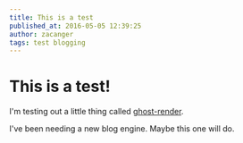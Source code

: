 ```yaml
---
title: This is a test
published_at: 2016-05-05 12:39:25
author: zacanger
tags: test blogging
---
```


# This is a test!

I'm testing out a little thing called [ghost-render](https://github.com/mixu/ghost-render).

I've been needing a new blog engine. Maybe this one will do.


